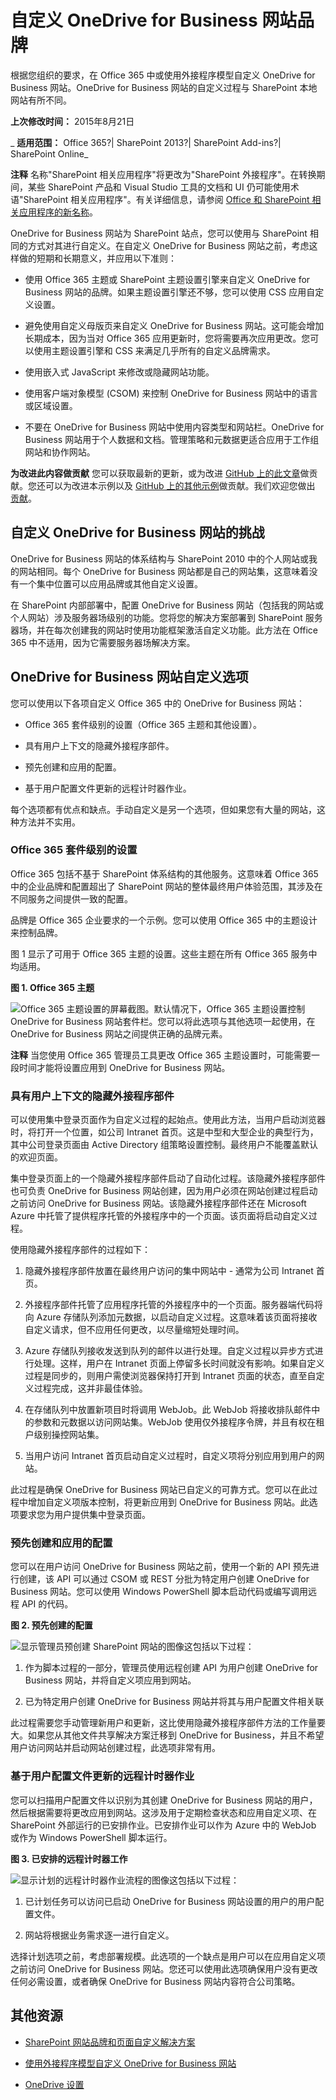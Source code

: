 ﻿
# 自定义 OneDrive for Business 网站品牌
根据您组织的要求，在 Office 365 中或使用外接程序模型自定义 OneDrive for Business 网站。OneDrive for Business 网站的自定义过程与 SharePoint 本地网站有所不同。

 **上次修改时间：** 2015年8月21日

 _ **适用范围：** Office 365?| SharePoint 2013?| SharePoint Add-ins?| SharePoint Online_

 **注释**  名称"SharePoint 相关应用程序"将更改为"SharePoint 外接程序"。在转换期间，某些 SharePoint 产品和 Visual Studio 工具的文档和 UI 仍可能使用术语"SharePoint 相关应用程序"。有关详细信息，请参阅 [Office 和 SharePoint 相关应用程序的新名称](05b07b04-6c8b-4b7e-bd86-e32c589dfead.md#bk_newname)。

OneDrive for Business 网站为 SharePoint 站点，您可以使用与 SharePoint 相同的方式对其进行自定义。在自定义 OneDrive for Business 网站之前，考虑这样做的短期和长期意义，并应用以下准则：

- 使用 Office 365 主题或 SharePoint 主题设置引擎来自定义 OneDrive for Business 网站的品牌。如果主题设置引擎还不够，您可以使用 CSS 应用自定义设置。 
    
- 避免使用自定义母版页来自定义 OneDrive for Business 网站。这可能会增加长期成本，因为当对 Office 365 应用更新时，您将需要再次应用更改。您可以使用主题设置引擎和 CSS 来满足几乎所有的自定义品牌需求。
    
- 使用嵌入式 JavaScript 来修改或隐藏网站功能。
    
- 使用客户端对象模型 (CSOM) 来控制 OneDrive for Business 网站中的语言或区域设置。 
    
- 不要在 OneDrive for Business 网站中使用内容类型和网站栏。OneDrive for Business 网站用于个人数据和文档。管理策略和元数据更适合应用于工作组网站和协作网站。
    
 **为改进此内容做贡献**
您可以获取最新的更新，或为改进 [GitHub 上的此文章](https://github.com/OfficeDev/PnP-Guidance/blob/master/articles/Customization-Options-For-OD4B-Sites.md)做贡献。您还可以为改进本示例以及 [GitHub 上的其他示例](https://github.com/OfficeDev/PnP)做贡献。我们欢迎您做出 [贡献](https://github.com/OfficeDev/PnP/wiki/contributing-to-Office-365-developer-patterns-and-practices)。 

## 自定义 OneDrive for Business 网站的挑战

OneDrive for Business 网站的体系结构与 SharePoint 2010 中的个人网站或我的网站相同。每个 OneDrive for Business 网站都是自己的网站集，这意味着没有一个集中位置可以应用品牌或其他自定义设置。

在 SharePoint 内部部署中，配置 OneDrive for Business 网站（包括我的网站或个人网站）涉及服务器场级别的功能。您将您的解决方案部署到 SharePoint 服务器场，并在每次创建我的网站时使用功能框架激活自定义功能。此方法在 Office 365 中不适用，因为它需要服务器场解决方案。 


## OneDrive for Business 网站自定义选项

您可以使用以下各项自定义 Office 365 中的 OneDrive for Business 网站： 




- Office 365 套件级别的设置（Office 365 主题和其他设置）。
    
-  具有用户上下文的隐藏外接程序部件。
    
-  预先创建和应用的配置。
    
- 基于用户配置文件更新的远程计时器作业。
    
    
    
每个选项都有优点和缺点。手动自定义是另一个选项，但如果您有大量的网站，这种方法并不实用。




### Office 365 套件级别的设置

Office 365 包括不基于 SharePoint 体系结构的其他服务。这意味着 Office 365 中的企业品牌和配置超出了 SharePoint 网站的整体最终用户体验范围，其涉及在不同服务之间提供一致的配置。

品牌是 Office 365 企业要求的一个示例。您可以使用 Office 365 中的主题设计来控制品牌。 

图 1 显示了可用于 Office 365 主题的设置。这些主题在所有 Office 365 服务中均适用。


**图 1. Office 365 主题**

![Office 365 主题设置的屏幕截图。](media/58bf8e9f-5c41-49aa-bf36-0e44eba229c2.png)默认情况下，Office 365 主题设置控制 OneDrive for Business 网站套件栏。您可以将此选项与其他选项一起使用，在 OneDrive for Business 网站之间提供正确的品牌元素。 


    
 **注释**  当您使用 Office 365 管理员工具更改 Office 365 主题设置时，可能需要一段时间才能将设置应用到 OneDrive for Business 网站。




### 具有用户上下文的隐藏外接程序部件

可以使用集中登录页面作为自定义过程的起始点。使用此方法，当用户启动浏览器时，将打开一个位置，如公司 Intranet 首页。这是中型和大型企业的典型行为，其中公司登录页面由 Active Directory 组策略设置控制。最终用户不能覆盖默认的欢迎页面。

集中登录页面上的一个隐藏外接程序部件启动了自动化过程。该隐藏外接程序部件也可负责 OneDrive for Business 网站创建，因为用户必须在网站创建过程启动之前访问 OneDrive for Business 网站。该隐藏外接程序部件还在 Microsoft Azure 中托管了提供程序托管的外接程序中的一个页面。该页面将启动自定义过程。

使用隐藏外接程序部件的过程如下：


1.  隐藏外接程序部件放置在最终用户访问的集中网站中 - 通常为公司 Intranet 首页。
    
2.  外接程序部件托管了应用程序托管的外接程序中的一个页面。服务器端代码将向 Azure 存储队列添加元数据，以启动自定义过程。这意味着该页面将接收自定义请求，但不应用任何更改，以尽量缩短处理时间。
    
3. Azure 存储队列接收发送到队列的邮件以进行处理。自定义过程以异步方式进行处理。这样，用户在 Intranet 页面上停留多长时间就没有影响。如果自定义过程是同步的，则用户需使浏览器保持打开到 Intranet 页面的状态，直至自定义过程完成，这并非最佳体验。 
    
4.  在存储队列中放置新项目时将调用 WebJob。此 WebJob 将接收排队邮件中的参数和元数据以访问网站集。WebJob 使用仅外接程序令牌，并且有权在租户级别操控网站集。
    
5.  当用户访问 Intranet 首页启动自定义过程时，自定义项将分别应用到用户的网站。
    
此过程是确保 OneDrive for Business 网站已自定义的可靠方式。您可以在此过程中增加自定义项版本控制，将更新应用到 OneDrive for Business 网站。此选项要求您为用户提供集中登录页面。


### 预先创建和应用的配置

您可以在用户访问 OneDrive for Business 网站之前，使用一个新的 API 预先进行创建，该 API 可以通过 CSOM 或 REST 分批为特定用户创建 OneDrive for Business 网站。您可以使用 Windows PowerShell 脚本启动代码或编写调用远程 API 的代码。 


**图 2. 预先创建的配置**

![显示管理员预创建 SharePoint 网站的图像](media/6aa97df3-e536-407b-b2e3-27b87501d866.png)这包括以下过程：



1. 作为脚本过程的一部分，管理员使用远程创建 API 为用户创建 OneDrive for Business 网站，并将自定义项应用到网站。
    
2.  已为特定用户创建 OneDrive for Business 网站并将其与用户配置文件相关联
    
此过程需要您手动管理新用户和更新，这比使用隐藏外接程序部件方法的工作量要大。如果您从其他文件共享解决方案迁移到 OneDrive for Business，并且不希望用户访问网站并启动网站创建过程，此选项非常有用。


### 基于用户配置文件更新的远程计时器作业

您可以扫描用户配置文件以识别为其创建 OneDrive for Business 网站的用户，然后根据需要将更改应用到网站。这涉及用于定期检查状态和应用自定义项、在 SharePoint 外部运行的已安排作业。已安排作业可以作为 Azure 中的 WebJob 或作为 Windows PowerShell 脚本运行。 


**图 3. 已安排的远程计时器工作**

![显示计划的远程计时器作业流程的图像](media/6200659d-896a-40b1-8245-bf8b7af7cd9f.png)这包括以下过程： 



1. 已计划任务可以访问已启动 OneDrive for Business 网站设置的用户的用户配置文件。
    
2. 网站将根据业务需求逐一进行自定义。
    
选择计划选项之前，考虑部署规模。此选项的一个缺点是用户可以在应用自定义项之前访问 OneDrive for Business 网站。您还可以使用此选项确保用户没有更改任何必需设置，或者确保 OneDrive for Business 网站内容符合公司策略。


## 其他资源


- [SharePoint 网站品牌和页面自定义解决方案](SharePoint-site-branding-and-page-customization-solutions.md)
    
- [使用外接程序模型自定义 OneDrive for Business 网站](http://blogs.msdn.com/b/vesku/archive/2015/01/01/customizing-onedrive-for-business-sites-with-app-model.aspx)
    
- [OneDrive 设置](https://github.com/OfficeDev/PnP/tree/master/Samples/Provisioning.OneDriveProvisioning)
    
